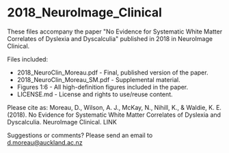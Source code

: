 # 2018_NeuroImage_Clinical

These files accompany the paper "No Evidence for Systematic White Matter Correlates of Dyslexia and Dyscalculia" published in 2018 in NeuroImage Clinical.

Files included:
- 2018_NeuroClin_Moreau.pdf - Final, published version of the paper.
- 2018_NeuroClin_Moreau_SM.pdf - Supplemental material.
- Figures 1:6 - All high-definition figures included in the paper.
- LICENSE.md - License and rights to use/reuse content.

Please cite as: Moreau, D., Wilson, A. J., McKay, N., Nihill, K., & Waldie, K. E. (2018). No Evidence for Systematic White Matter Correlates of Dyslexia and Dyscalculia. NeuroImage Clinical.
LINK

Suggestions or comments? Please send an email to d.moreau@auckland.ac.nz
